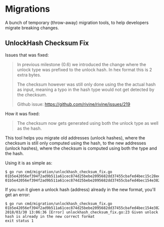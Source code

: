 # Migrations

A bunch of temporary (throw-away) migration tools,
to help developers migrate breaking changes.

## UnlockHash Checksum Fix

Issues that was fixed:

> In previous milestone (0.6) we introduced the change where the unlock type
> was prefixed to the unlock hash. In hex format this is 2 extra bytes.
>
> The checksum however was still only done using the the actual hash as input,
> meaning a typo in the hash type would not get detected by the checksum.
>
> Github issue: https://github.com/rivine/rivine/issues/219

How it was fixed:

> The checksum now gets generated using both the unlock type as well as the hash.

This tool helps you migrate old addresses (unlock hashes),
where the checksum is still only computed using the hash,
to the new addresses (unlock hashes),
where the checksum is computed using both the type and the hash.

Using it is as simple as:

```
$ go run cmd/migration/unlockhash_checksum_fix.go 01b5e42056ef394f2ad9b511a61cec874d25bebe2095682dd37455cbafed4bec15c28ee7d7ed1d
01b5e42056ef394f2ad9b511a61cec874d25bebe2095682dd37455cbafed4bec154e382a23f90e
```

If you run it given a unlock hash (address) already in the new format, you'll get an error:

```
$ go run cmd/migration/unlockhash_checksum_fix.go 01b5e42056ef394f2ad9b511a61cec874d25bebe2095682dd37455cbafed4bec154e382a23f90e
2018/03/30 13:06:36 [Error] unlockhash_checksum_fix.go:23 Given unlock hash is already in the new correct format
exit status 1
```
